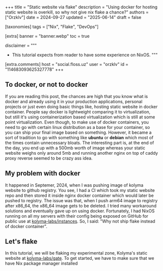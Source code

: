 +++
title = "Static website via flake"
description = "Using docker for hosting static website is overkill, so why not give nix flake a chance?"
authors = ["Orzklv"]
date = 2024-09-27
updated = "2025-06-14"
draft = false

[taxonomies]
tags = ["Nix", "Flake", "DevOps"]

[extra]
banner = "banner.webp"
toc = true

disclaimer = """
- This tutorial expects from reader to have some experience on NixOS.
"""

[extra.comments]
host = "social.floss.uz"
user = "orzklv"
id = "114683093625327778"
+++

## To docker, or not to docker

If you are reading this post, the chances are high that you know what is docker and already using it in your production applications, personal projects or just even doing basic things like, hosting static website in docker container. People say docker is lightweight comparing it to virtualization, but still it's using containerization based virtualization which is still at some point virtualization. Even though, to make use of docker containers, you need to go with certain linux distribution as a base for your container, so you can ship your final image based on something. However, it became a sort of tradition to go with something like **ubuntu** or **debian** which most of the times contain unnecessary bloats. The interesting part is, at the end of the day, you end up with a 500mb worth of image whereas your static website weighs only around 5mb and running another nginx on top of caddy proxy reverse seemed to be crazy ass idea.

## My problem with docker

It happened in Septemer, 2024, when I was pushing image of kolyma website to github registry. You see, I had a CI which took my static website repo and then stored it inside nginx docker container which would later be pushed to registry. The issue was that, when I push arm64 image to registry after x86_64, the x86_64 image gets to be deleted. I tried many workaround solutions and eventually gave up on using docker. Fortunately, I had NixOS running on all my servers with their config being exposed on GitHub for public use at [kolyma-labs/instances](https://github.com/kolyma-labs/instances). So, I said: "Why not ship flake instead of docker container".

## Let's flake

In this tutorial, we will be flaking my experimental zone, Kolyma's static website at [kolyma-labs/gate](https://github.com/kolyma-labs/gate). To get started, we have to make sure that we have Nix package manager installed
